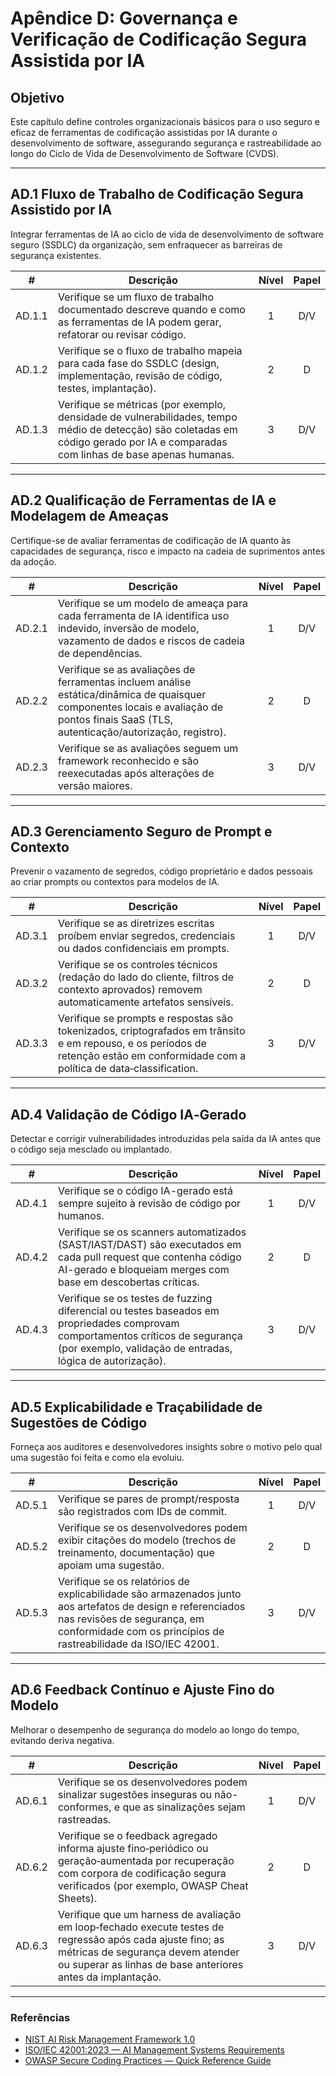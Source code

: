 # Apêndice D: Governança e Verificação de Codificação Segura Assistida por IA

## Objetivo

Este capítulo define controles organizacionais básicos para o uso seguro e eficaz de ferramentas de codificação assistidas por IA durante o desenvolvimento de software, assegurando segurança e rastreabilidade ao longo do Ciclo de Vida de Desenvolvimento de Software (CVDS).

---

## AD.1 Fluxo de Trabalho de Codificação Segura Assistido por IA

Integrar ferramentas de IA ao ciclo de vida de desenvolvimento de software seguro (SSDLC) da organização, sem enfraquecer as barreiras de segurança existentes.

|   #    | Descrição                                                                                                                                                                         | Nível | Papel |
| :----: | --------------------------------------------------------------------------------------------------------------------------------------------------------------------------------- | :---: | :---: |
| AD.1.1 | Verifique se um fluxo de trabalho documentado descreve quando e como as ferramentas de IA podem gerar, refatorar ou revisar código.                                               |   1   |  D/V  |
| AD.1.2 | Verifique se o fluxo de trabalho mapeia para cada fase do SSDLC (design, implementação, revisão de código, testes, implantação).                                                  |   2   |   D   |
| AD.1.3 | Verifique se métricas (por exemplo, densidade de vulnerabilidades, tempo médio de detecção) são coletadas em código gerado por IA e comparadas com linhas de base apenas humanas. |   3   |  D/V  |

---

## AD.2 Qualificação de Ferramentas de IA e Modelagem de Ameaças

Certifique-se de avaliar ferramentas de codificação de IA quanto às capacidades de segurança, risco e impacto na cadeia de suprimentos antes da adoção.

|   #    | Descrição                                                                                                                                                                                | Nível | Papel |
| :----: | ---------------------------------------------------------------------------------------------------------------------------------------------------------------------------------------- | :---: | :---: |
| AD.2.1 | Verifique se um modelo de ameaça para cada ferramenta de IA identifica uso indevido, inversão de modelo, vazamento de dados e riscos de cadeia de dependências.                          |   1   |  D/V  |
| AD.2.2 | Verifique se as avaliações de ferramentas incluem análise estática/dinâmica de quaisquer componentes locais e avaliação de pontos finais SaaS (TLS, autenticação/autorização, registro). |   2   |   D   |
| AD.2.3 | Verifique se as avaliações seguem um framework reconhecido e são reexecutadas após alterações de versão maiores.                                                                         |   3   |  D/V  |

---

## AD.3 Gerenciamento Seguro de Prompt e Contexto

Prevenir o vazamento de segredos, código proprietário e dados pessoais ao criar prompts ou contextos para modelos de IA.

|   #    | Descrição                                                                                                                                                                         | Nível | Papel |
| :----: | --------------------------------------------------------------------------------------------------------------------------------------------------------------------------------- | :---: | :---: |
| AD.3.1 | Verifique se as diretrizes escritas proíbem enviar segredos, credenciais ou dados confidenciais em prompts.                                                                       |   1   |  D/V  |
| AD.3.2 | Verifique se os controles técnicos (redação do lado do cliente, filtros de contexto aprovados) removem automaticamente artefatos sensíveis.                                       |   2   |   D   |
| AD.3.3 | Verifique se prompts e respostas são tokenizados, criptografados em trânsito e em repouso, e os períodos de retenção estão em conformidade com a política de data‑classification. |   3   |  D/V  |

---

## AD.4 Validação de Código IA‑Gerado

Detectar e corrigir vulnerabilidades introduzidas pela saída da IA antes que o código seja mesclado ou implantado.

|   #    | Descrição                                                                                                                                                                                    | Nível | Papel |
| :----: | -------------------------------------------------------------------------------------------------------------------------------------------------------------------------------------------- | :---: | :---: |
| AD.4.1 | Verifique se o código IA-gerado está sempre sujeito à revisão de código por humanos.                                                                                                         |   1   |  D/V  |
| AD.4.2 | Verifique se os scanners automatizados (SAST/IAST/DAST) são executados em cada pull request que contenha código AI-gerado e bloqueiam merges com base em descobertas críticas.               |   2   |   D   |
| AD.4.3 | Verifique se os testes de fuzzing diferencial ou testes baseados em propriedades comprovam comportamentos críticos de segurança (por exemplo, validação de entradas, lógica de autorização). |   3   |  D/V  |

---

## AD.5 Explicabilidade e Traçabilidade de Sugestões de Código

Forneça aos auditores e desenvolvedores insights sobre o motivo pelo qual uma sugestão foi feita e como ela evoluiu.

|   #    | Descrição                                                                                                                                                                                                     | Nível | Papel |
| :----: | ------------------------------------------------------------------------------------------------------------------------------------------------------------------------------------------------------------- | :---: | :---: |
| AD.5.1 | Verifique se pares de prompt/resposta são registrados com IDs de commit.                                                                                                                                      |   1   |  D/V  |
| AD.5.2 | Verifique se os desenvolvedores podem exibir citações do modelo (trechos de treinamento, documentação) que apoiam uma sugestão.                                                                               |   2   |   D   |
| AD.5.3 | Verifique se os relatórios de explicabilidade são armazenados junto aos artefatos de design e referenciados nas revisões de segurança, em conformidade com os princípios de rastreabilidade da ISO/IEC 42001. |   3   |  D/V  |

---

## AD.6 Feedback Contínuo e Ajuste Fino do Modelo

Melhorar o desempenho de segurança do modelo ao longo do tempo, evitando deriva negativa.

|   #    | Descrição                                                                                                                                                                                                     | Nível | Papel |
| :----: | ------------------------------------------------------------------------------------------------------------------------------------------------------------------------------------------------------------- | :---: | :---: |
| AD.6.1 | Verifique se os desenvolvedores podem sinalizar sugestões inseguras ou não-conformes, e que as sinalizações sejam rastreadas.                                                                                 |   1   |  D/V  |
| AD.6.2 | Verifique se o feedback agregado informa ajuste fino‑periódico ou geração‑aumentada por recuperação com corpora de codificação segura verificados (por exemplo, OWASP Cheat Sheets).                          |   2   |   D   |
| AD.6.3 | Verifique que um harness de avaliação em loop‑fechado execute testes de regressão após cada ajuste fino; as métricas de segurança devem atender ou superar as linhas de base anteriores antes da implantação. |   3   |  D/V  |

---

### Referências

* [NIST AI Risk Management Framework 1.0](https://nvlpubs.nist.gov/nistpubs/ai/nist.ai.100-1.pdf)
* [ISO/IEC 42001:2023 — AI Management Systems Requirements](https://www.iso.org/standard/81230.html)
* [OWASP Secure Coding Practices — Quick Reference Guide](https://owasp.org/www-project-secure-coding-practices-quick-reference-guide/)


